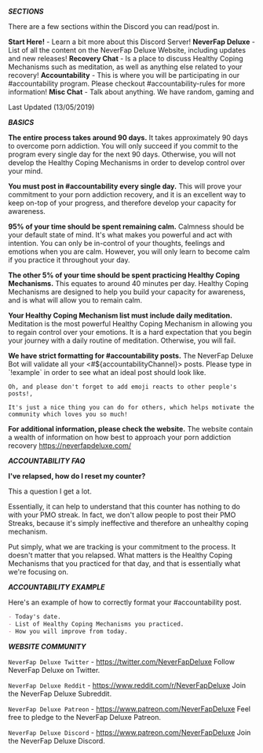 

***SECTIONS***

There are a few sections within the Discord you can read/post in.

**Start Here!** - Learn a bit more about this Discord Server!
**NeverFap Deluxe** - List of all the content on the NeverFap Deluxe Website, including updates and new releases!
**Recovery Chat** - Is a place to discuss Healthy Coping Mechanisms such as meditation, as well as anything else related to your recovery!
**Accountability** - This is where you will be participating in our #accountability program. Please checkout #accountability-rules for more information!
**Misc Chat** - Talk about anything. We have random, gaming and

Last Updated (13/05/2019)


***BASICS***

**The entire process takes around 90 days.**
It takes approximately 90 days to overcome porn addiction. You will only succeed if you commit to the program every single day for the next 90 days. Otherwise, you will not develop the Healthy Coping Mechanisms in order to develop control over your mind.

**You must post in #accountability every single day.**
This will prove your commitment to your porn addiction recovery, and it is an excellent way to keep on-top of your progress, and therefore develop your capacity for awareness.

**95% of your time should be spent remaining calm.**
Calmness should be your default state of mind. It's what makes you powerful and act with intention. You can only be in-control of your thoughts, feelings and emotions when you are calm. However, you will only learn to become calm if you practice it throughout your day.

**The other 5% of your time should be spent practicing Healthy Coping Mechanisms.**
This equates to around 40 minutes per day. Healthy Coping Mechanisms are designed to help you build your capacity for awareness, and is what will allow you to remain calm.

**Your Healthy Coping Mechanism list must include daily meditation.**
Meditation is the most powerful Healthy Coping Mechanism in allowing you to regain control over your emotions. It is a hard expectation that you begin your journey with a daily routine of meditation. Otherwise, you will fail.

**We have strict formatting for #accountability posts.**
The NeverFap Deluxe Bot will validate all your <#${accountabilityChannel}> posts. Please type in \`!example\` in order to see what an ideal post should look like.

~~~
Oh, and please don't forget to add emoji reacts to other people's posts!,

It's just a nice thing you can do for others, which helps motivate the community which loves you so much!
~~~

**For additional information, please check the website.**
The website contain a wealth of information on how best to approach your porn addiction recovery https://neverfapdeluxe.com/




***ACCOUNTABILITY FAQ***

**I've relapsed, how do I reset my counter?**

This a question I get a lot.

Essentially, it can help to understand that this counter has nothing to do with your PMO streak. In fact, we don't allow people to post their PMO Streaks, because it's simply ineffective and therefore an unhealthy coping mechanism.

Put simply, what we are tracking is your commitment to the process. It doesn't matter that you relapsed. What matters is the Healthy Coping Mechanisms that you practiced for that day, and that is essentially what we're focusing on.

***ACCOUNTABILITY EXAMPLE***

Here's an example of how to correctly format your #accountability post.

```md
- Today's date.
- List of Healthy Coping Mechanisms you practiced.
- How you will improve from today.
```



***WEBSITE COMMUNITY***

`NeverFap Deluxe Twitter` - https://twitter.com/NeverFapDeluxe
Follow NeverFap Deluxe on Twitter.

`NeverFap Deluxe Reddit` - https://www.reddit.com/r/NeverFapDeluxe
Join the NeverFap Deluxe Subreddit.

`NeverFap Deluxe Patreon` - https://www.patreon.com/NeverFapDeluxe
Feel free to pledge to the NeverFap Deluxe Patreon.

`NeverFap Deluxe Discord` - https://www.patreon.com/NeverFapDeluxe
Join the NeverFap Deluxe Discord.

